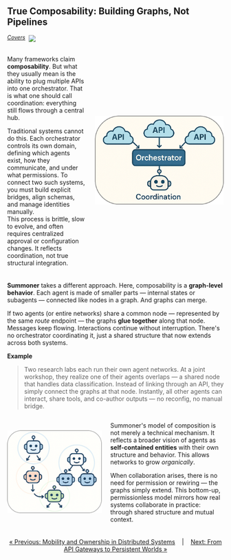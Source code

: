 ## True Composability: Building Graphs, Not Pipelines

<span style="position: relative; top: -6px; font-size: 0.9em;"><em><u>Covers</u></em></span>&nbsp; ![](https://progress-bar.xyz/100)

<div style="display: flex; align-items: center; justify-content: space-between; gap: 20px;">

  <div style="flex: 1;">
    <p>
    Many frameworks claim <strong>composability</strong>. But what they usually mean is the ability to plug multiple APIs into one orchestrator. That is what one should call coordination: everything still flows through a central hub.
    </p>
    <p>
    Traditional systems cannot do this. Each orchestrator controls its own domain, defining which agents exist, how they communicate, and under what permissions. To connect two such systems, you must build explicit bridges, align schemas, and manage identities manually. <br>
    This process is brittle, slow to evolve, and often requires centralized approval or configuration changes. It reflects coordination, not true structural integration.
    </p>

  </div>

  <div style="flex: 0 0 auto; text-align: center;">
    <img src="../../assets/img/orch_no_comp_rounded.png" alt="Orchestration diagram" width="300px" />
  </div>

</div>
<span style="display: block; height: 0.5em;"></span>

**Summoner** takes a different approach. Here, composability is a <strong>graph-level behavior</strong>. Each agent is made of smaller parts — internal states or subagents — connected like nodes in a graph. And graphs can merge.

If two agents (or entire networks) share a common node — represented by the same _route_ endpoint — the graphs **glue together** along that node. Messages keep flowing. Interactions continue without interruption. There's no orchestrator coordinating it, just a shared structure that now extends across both systems.

**Example**  
> Two research labs each run their own agent networks. At a joint workshop, they realize one of their agents overlaps — a shared node that handles data classification. Instead of linking through an API, they simply connect the graphs at that node. Instantly, all other agents can interact, share tools, and co-author outputs — no reconfig, no manual bridge.

<div style="display: flex; align-items: center; gap: 20px;">

  <div style="flex: 0 0 auto; text-align: center;">
    <img src="../../assets/img/agent_comp2_rounded.png" alt="Composition diagram" width="220px" />
  </div>

  <div style="flex: 1; text-align: left;">
    <p>
    Summoner's model of composition is not merely a technical mechanism. It reflects a broader vision of agents as <strong>self-contained entities</strong> with their own structure and behavior. This allows networks to grow <em>organically</em>. 
    </p>
    <p>
    When collaboration arises, there is no need for permission or rewiring — the graphs simply extend. This bottom-up, permissionless model mirrors how real systems collaborate in practice: through shared structure and mutual context.
    </p>
  </div>

</div>
<span style="display: block; height: 0.5em;"></span>



<p align="center">
  <a href="why2_self.md">&laquo; Previous: Mobility and Ownership in Distributed Systems</a> &nbsp;&nbsp;&nbsp;|&nbsp;&nbsp;&nbsp; <a href="why4_mmo.md">Next: From API Gateways to Persistent Worlds &raquo;</a>
</p>
